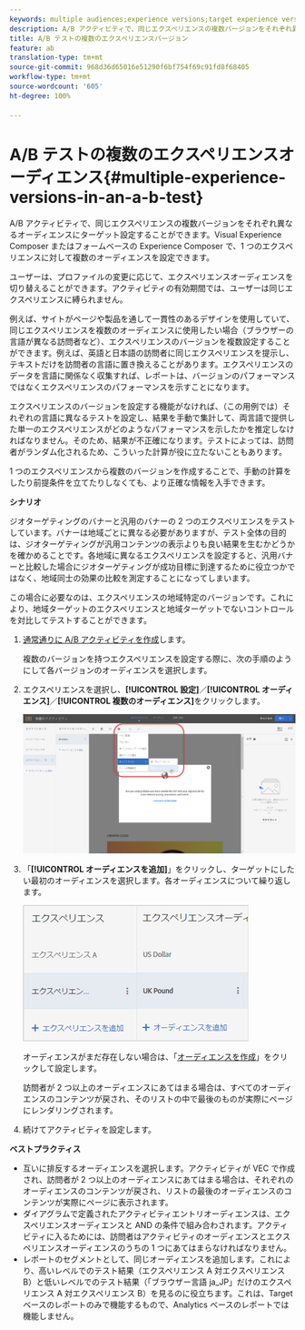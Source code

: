 ```yaml
---
keywords: multiple audiences;experience versions;target experience versions
description: A/B アクティビティで、同じエクスペリエンスの複数バージョンをそれぞれ異なるオーディエンスにターゲット設定することができます。Visual Experience Composer またはフォームベースの Experience Composer で、1 つのエクスペリエンスに対して複数のオーディエンスを設定できます。
title: A/B テストの複数のエクスペリエンスバージョン
feature: ab
translation-type: tm+mt
source-git-commit: 968d36d65016e51290f6bf754f69c91fd8f68405
workflow-type: tm+mt
source-wordcount: '605'
ht-degree: 100%

---
```



# A/B テストの複数のエクスペリエンスオーディエンス{#multiple-experience-versions-in-an-a-b-test}

A/B アクティビティで、同じエクスペリエンスの複数バージョンをそれぞれ異なるオーディエンスにターゲット設定することができます。Visual Experience Composer またはフォームベースの Experience Composer で、1 つのエクスペリエンスに対して複数のオーディエンスを設定できます。

ユーザーは、プロファイルの変更に応じて、エクスペリエンスオーディエンスを切り替えることができます。アクティビティの有効期間では、ユーザーは同じエクスペリエンスに縛られません。

例えば、サイトがページや製品を通して一貫性のあるデザインを使用していて、同じエクスペリエンスを複数のオーディエンスに使用したい場合（ブラウザーの言語が異なる訪問者など）、エクスペリエンスのバージョンを複数設定することができます。例えば、英語と日本語の訪問者に同じエクスペリエンスを提示し、テキストだけを訪問者の言語に置き換えることがあります。エクスペリエンスのデータを言語に関係なく収集すれば、レポートは、バージョンのパフォーマンスではなくエクスペリエンスのパフォーマンスを示すことになります。

エクスペリエンスのバージョンを設定する機能がなければ、（この用例では）それぞれの言語に異なるテストを設定し、結果を手動で集計して、両言語で提供した単一のエクスペリエンスがどのようなパフォーマンスを示したかを推定しなければなりません。そのため、結果が不正確になります。テストによっては、訪問者がランダム化されるため、こういった計算が役に立たないこともあります。

1 つのエクスペリエンスから複数のバージョンを作成することで、手動の計算をしたり前提条件を立てたりしなくても、より正確な情報を入手できます。

**シナリオ**

ジオターゲティングのバナーと汎用のバナーの 2 つのエクスペリエンスをテストしています。バナーは地域ごとに異なる必要がありますが、テスト全体の目的は、ジオターゲティングが汎用コンテンツの表示よりも良い結果を生むかどうかを確かめることです。各地域に異なるエクスペリエンスを設定すると、汎用バナーと比較した場合にジオターゲティングが成功目標に到達するために役立つかではなく、地域同士の効果の比較を測定することになってしまいます。

この場合に必要なのは、エクスペリエンスの地域特定のバージョンです。これにより、地域ターゲットのエクスペリエンスと地域ターゲットでないコントロールを対比してテストすることができます。

1. [通常通りに A/B アクティビティを作成](/help/c-activities/t-test-ab/t-test-create-ab/test-create-ab.md)します。

   複数のバージョンを持つエクスペリエンスを設定する際に、次の手順のようにして各バージョンのオーディエンスを選択します。

1. エクスペリエンスを選択し、**[!UICONTROL 設定]**／**[!UICONTROL オーディエンス]**／**[!UICONTROL 複数のオーディエンス]**&#x200B;をクリックします。

   ![「複数のオーディエンス」オプション](/help/c-activities/t-test-ab/t-test-create-ab/assets/multiple-audiences-new.png)

1. 「**[!UICONTROL オーディエンスを追加]**」をクリックし、ターゲットにしたい最初のオーディエンスを選択します。各オーディエンスについて繰り返します。

   ![](assets/exp-versions.png)

   オーディエンスがまだ存在しない場合は、「[オーディエンスを作成](/help/c-target/c-audiences/create-audience.md#task_E18BD77A9A8F4ED0AC50569F94556558)」をクリックして設定します。

   訪問者が 2 つ以上のオーディエンスにあてはまる場合は、すべてのオーディエンスのコンテンツが戻され、そのリストの中で最後のものが実際にページにレンダリングされます。

1. 続けてアクティビティを設定します。

**ベストプラクティス**

* 互いに排反するオーディエンスを選択します。アクティビティが VEC で作成され、訪問者が 2 つ以上のオーディエンスにあてはまる場合は、それぞれのオーディエンスのコンテンツが戻され、リストの最後のオーディエンスのコンテンツが実際にページに表示されます。
* ダイアグラムで定義されたアクティビティエントリオーディエンスは、エクスペリエンスオーディエンスと AND の条件で組み合わされます。アクティビティに入るためには、訪問者はアクティビティのオーディエンスとエクスペリエンスオーディエンスのうちの 1 つにあてはまらなければなりません。
* レポートのセグメントとして、同じオーディエンスを追加します。これにより、高いレベルでのテスト結果（エクスペリエンス A 対エクスペリエンス B）と低いレベルでのテスト結果（「ブラウザー言語 ja_JP」だけのエクスペリエンス A 対エクスペリエンス B）を見るのに役立ちます。これは、Target ベースのレポートのみで機能するもので、Analytics ベースのレポートでは機能しません。


